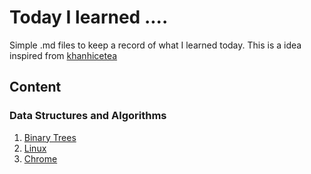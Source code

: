 # Today I learned ....
Simple .md files to keep a record of what I learned today. This is a idea inspired from [khanhicetea](https://github.com/khanhicetea/today-i-learned/blob/master/README.md)

## Content

### Data Structures and Algorithms

1. [Binary Trees](https://github.com/erandakarachchi/today-i-learned/blob/master/dsa/Binary%20Trees.md)
2. [Linux](https://github.com/erandakarachchi/today-i-learned/blob/master/Linux.md#linux)
3. [Chrome](https://github.com/erandakarachchi/today-i-learned/tree/master/chrome)

